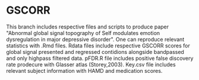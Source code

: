 # GSCORR
This branch includes respective files and scripts to produce paper 
"Abnormal global signal topography of Self modulates emotion dysregulation in major depressive disorder". One can reproduce relevant statistics with .Rmd files.
Rdata files include respective GSCORR scores for global signal presented and regressed contidions alongside bandpassed and only highpass filtered data. pFDR.R file 
includes positive false discovery rate prodecure with Glasser atlas (Storey,2003). 
Key.csv file includes relevant subject information with HAMD and medication scores.  
